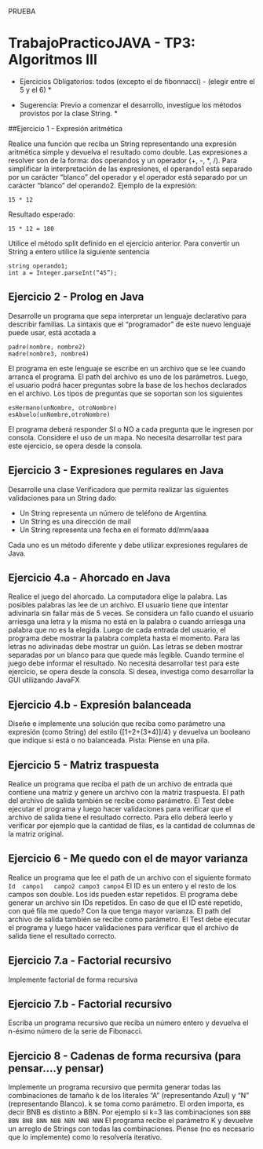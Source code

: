 PRUEBA
# TrabajoPracticoJAVA - TP3: Algoritmos III

* Ejercicios Obligatorios: todos (excepto el de fibonnacci) - (elegir entre el 5 y el 6) *

* Sugerencia:  Previo a comenzar el desarrollo, investigue los métodos provistos por la clase String. *

##Ejercicio 1 - Expresión aritmética

Realice una función que reciba un String representando una expresión aritmética simple y devuelva el resultado como double.
Las expresiones a resolver son de la forma: dos operandos y un operador (+, -, *, /). Para simplificar la interpretación de las expresiones, el operando1 está separado por un carácter “blanco” del operador y el operador está separado por un carácter “blanco” del operando2.
Ejemplo de la expresión:
```
15 * 12
```
Resultado esperado:
```
15 * 12 = 180
```
Utilice el método split definido en el ejercicio anterior. Para convertir un String a entero utilice la siguiente sentencia

```
string operando1;
int a = Integer.parseInt(“45”);
```

## Ejercicio 2 - Prolog en Java
Desarrolle un programa que sepa interpretar un lenguaje declarativo para describir familias.
La sintaxis que el “programador” de este nuevo lenguaje puede usar, está acotada a
```
padre(nombre, nombre2)
madre(nombre3, nombre4)
```
El programa en este lenguaje se escribe en un archivo que se lee cuando arranca el programa. El path del archivo es uno de los parámetros.
Luego, el usuario podrá hacer preguntas sobre la base de los hechos declarados en el archivo. Los tipos de preguntas que se soportan son los siguientes
```
esHermano(unNombre, otroNombre)
esAbuelo(unNombre,otroNombre)
```
El programa deberá responder SI o NO a cada pregunta que le ingresen por consola.
Considere el uso de un mapa.
No necesita desarrollar test para este ejercicio, se opera desde la consola.


## Ejercicio 3 - Expresiones regulares en Java

Desarrolle una clase Verificadora que permita realizar las siguientes validaciones para un String dado:

* Un String representa un número de teléfono de Argentina.
* Un String es una dirección de mail
* Un String representa una fecha en el formato dd/mm/aaaa

Cada uno es un método diferente y debe utilizar expresiones regulares de Java.


## Ejercicio 4.a - Ahorcado en Java

Realice el juego del ahorcado. La computadora elige la palabra. Las posibles palabras las lee de un archivo. El usuario tiene que intentar adivinarla sin fallar más de 5 veces.
Se considera un fallo cuando el usuario arriesga una letra y la misma no está en la palabra o cuando arriesga una palabra que no es la elegida.
Luego de cada entrada del usuario, el programa debe mostrar la palabra completa hasta el momento. Para las letras no adivinadas debe mostrar un guión. Las letras se deben mostrar separadas por un blanco para que quede más legible. Cuando termine el juego debe informar el resultado.
No necesita desarrollar test para este ejercicio, se opera desde la consola. Si desea, investiga como desarrollar la GUI utilizando JavaFX


## Ejercicio 4.b - Expresión balanceada

Diseñe e implemente una solución que reciba como parámetro una expresión (como String)  del estilo {[1+2+(3*4)]/4} y devuelva un booleano que indique si está o no balanceada.
Pista: Piense en una pila.


## Ejercicio 5 - Matriz traspuesta
Realice un programa que reciba el path de un archivo de entrada que contiene una matriz y genere un archivo con la matriz traspuesta. El path del archivo de salida también se recibe como parámetro.
El Test debe ejecutar el programa y luego hacer validaciones para verificar que el archivo de salida tiene el resultado correcto. Para ello deberá leerlo y verificar por ejemplo que la cantidad de filas, es la cantidad de columnas de la matriz original.


## Ejercicio 6 - Me quedo con el de mayor varianza
Realice un programa que lee el path de un archivo con el siguiente formato
	```
	Id	campo1	 campo2 campo3 campo4
	```
El ID es un entero y el resto de los campos son double. Los ids pueden estar repetidos. El programa debe generar un archivo sin IDs repetidos.  En caso de que el ID esté repetido, con qué fila me quedo? Con la que tenga mayor varianza.
El path del archivo de salida también se recibe como parámetro.
El Test debe ejecutar el programa y luego hacer validaciones para verificar que el archivo de salida tiene el resultado correcto.

## Ejercicio 7.a - Factorial recursivo

Implemente factorial de forma recursiva

## Ejercicio 7.b - Factorial recursivo

Escriba un programa recursivo que reciba un número entero y devuelva el n-ésimo número de la serie de Fibonacci.


## Ejercicio 8 - Cadenas de forma recursiva (para pensar….y pensar)

Implemente un programa recursivo que permita generar todas las combinaciones de tamaño k de los literales “A” (representando Azul) y “N” (representando Blanco). k se toma como parámetro. El orden importa, es decir BNB es distinto a BBN.
Por ejemplo si k=3 las combinaciones son
	```
BBB
BBN
BNB
BNN
NBB
NBN
NNB
NNN
	```
El programa recibe el parámetro K y devuelve un arreglo de Strings con todas las combinaciones.
Piense (no es necesario que lo implemente) como lo resolvería iterativo.

